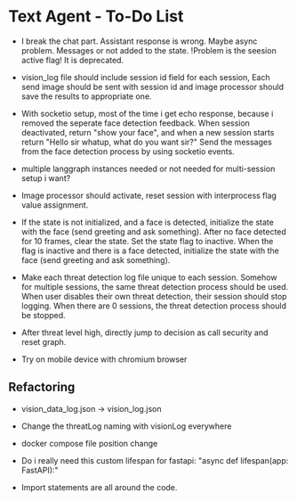 # Text Agent - To-Do List

- I break the chat part. Assistant response is wrong. Maybe async problem. Messages or not added to the state. !Problem is the seesion active flag! It is deprecated.

- vision_log file should include session id field for each session, Each send image should be sent with session id and image processor should save the results to appropriate one.

- With socketio setup, most of the time i get echo response, because i removed the seperate face detection feedback.
  When session deactivated, return "show your face", and when a new session starts return "Hello sir whatup, what do you want sir?"
  Send the messages from the face detection process by using socketio events.

- multiple langgraph instances needed or not needed for multi-session setup i want?

- Image processor should activate, reset session with interprocess flag value assignment.

- If the state is not initialized, and a face is detected, initialize the state with the face (send greeting and ask something).
  After no face detected for 10 frames, clear the state. Set the state flag to inactive. When the flag is inactive and there is a face detected, initialize the state with the face (send greeting and ask something).

- Make each threat detection log file unique to each session. Somehow for multiple sessions, the same threat detection process should be used. When user disables their own threat detection, their session should stop logging. When there are 0 sessions, the threat detection process should be stopped.

- After threat level high, directly jump to decision as call security and reset graph.

- Try on mobile device with chromium browser

## Refactoring

- vision_data_log.json -> vision_log.json

- Change the threatLog naming with visionLog everywhere

- docker compose file position change

- Do i really need this custom lifespan for fastapi: "async def lifespan(app: FastAPI):"

- Import statements are all around the code.
